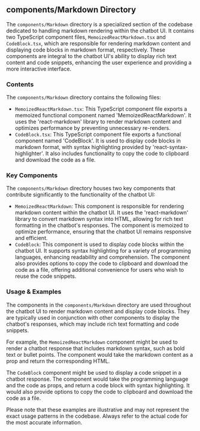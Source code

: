 
## components/Markdown Directory

The `components/Markdown` directory is a specialized section of the codebase dedicated to handling markdown rendering within the chatbot UI. It contains two TypeScript component files, `MemoizedReactMarkdown.tsx` and `CodeBlock.tsx`, which are responsible for rendering markdown content and displaying code blocks in markdown format, respectively. These components are integral to the chatbot UI's ability to display rich text content and code snippets, enhancing the user experience and providing a more interactive interface.

### Contents

The `components/Markdown` directory contains the following files:

- `MemoizedReactMarkdown.tsx`: This TypeScript component file exports a memoized functional component named 'MemoizedReactMarkdown'. It uses the 'react-markdown' library to render markdown content and optimizes performance by preventing unnecessary re-renders.
- `CodeBlock.tsx`: This TypeScript component file exports a functional component named 'CodeBlock'. It is used to display code blocks in markdown format, with syntax highlighting provided by 'react-syntax-highlighter'. It also includes functionality to copy the code to clipboard and download the code as a file.

### Key Components

The `components/Markdown` directory houses two key components that contribute significantly to the functionality of the chatbot UI:

- `MemoizedReactMarkdown`: This component is responsible for rendering markdown content within the chatbot UI. It uses the 'react-markdown' library to convert markdown syntax into HTML, allowing for rich text formatting in the chatbot's responses. The component is memoized to optimize performance, ensuring that the chatbot UI remains responsive and efficient.
- `CodeBlock`: This component is used to display code blocks within the chatbot UI. It supports syntax highlighting for a variety of programming languages, enhancing readability and comprehension. The component also provides options to copy the code to clipboard and download the code as a file, offering additional convenience for users who wish to reuse the code snippets.

### Usage & Examples

The components in the `components/Markdown` directory are used throughout the chatbot UI to render markdown content and display code blocks. They are typically used in conjunction with other components to display the chatbot's responses, which may include rich text formatting and code snippets.

For example, the `MemoizedReactMarkdown` component might be used to render a chatbot response that includes markdown syntax, such as bold text or bullet points. The component would take the markdown content as a prop and return the corresponding HTML.

The `CodeBlock` component might be used to display a code snippet in a chatbot response. The component would take the programming language and the code as props, and return a code block with syntax highlighting. It would also provide options to copy the code to clipboard and download the code as a file.

Please note that these examples are illustrative and may not represent the exact usage patterns in the codebase. Always refer to the actual code for the most accurate information.
